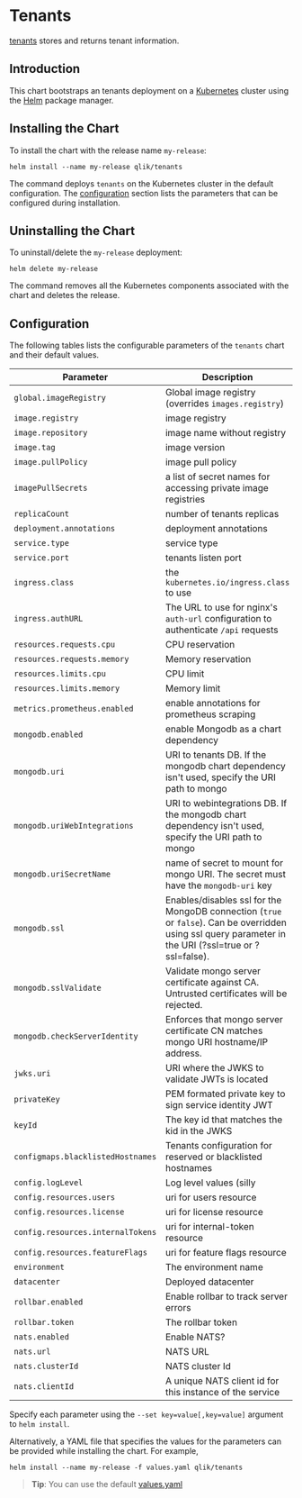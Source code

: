 # Tenants

[tenants](https://github.com/qlik-trial/tenants) stores and returns tenant information.

## Introduction

This chart bootstraps an tenants deployment on a [Kubernetes](http://kubernetes.io) cluster using the [Helm](https://helm.sh) package manager.

## Installing the Chart

To install the chart with the release name `my-release`:

```console
helm install --name my-release qlik/tenants
```

The command deploys `tenants` on the Kubernetes cluster in the default configuration. The [configuration](#configuration) section lists the parameters that can be configured during installation.

## Uninstalling the Chart

To uninstall/delete the `my-release` deployment:

```console
helm delete my-release
```

The command removes all the Kubernetes components associated with the chart and deletes the release.

## Configuration

The following tables lists the configurable parameters of the `tenants` chart and their default values.

| Parameter                         | Description                                                                         | Default                                                                                |
| --------------------------------- | ----------------------------------------------------------------------------------- | -------------------------------------------------------------------------------------- |
| `global.imageRegistry`            | Global image registry (overrides `images.registry`)                                 | `nil`                                                                                  |
| `image.registry`                  | image registry                                                                      | `qliktech-docker.jfrog.io`                                                             |
| `image.repository`                | image name without registry                                                         | `tenants`                                                                              |
| `image.tag`                       | image version                                                                       | `1.3.8`                                                                                |
| `image.pullPolicy`                | image pull policy                                                                   | `Always` if `image.tag` is `latest`, else `IfNotPresent`                               |
| `imagePullSecrets`                | a list of secret names for accessing private image registries                       | `[{name: "artifactory-registry-secret"}]`                                              |
| `replicaCount`                    | number of tenants replicas                                                          | `1`                                                                                    |
| `deployment.annotations`          | deployment annotations                                                              | `{}`                                                                                   |
| `service.type`                    | service type                                                                        | `ClusterIP`                                                                            |
| `service.port`                    | tenants listen port                                                                 | `8080`                                                                                 |
| `ingress.class`                   | the `kubernetes.io/ingress.class` to use                                            | `nginx`                                                                                |
| `ingress.authURL`                 | The URL to use for nginx's `auth-url` configuration to authenticate `/api` requests | `http://{.Release.Name}-edge-auth.{.Release.Namespace}.svc.cluster.local:8080/v1/auth` |
| `resources.requests.cpu`          | CPU reservation                                                                     | 9m                                                                                     |
| `resources.requests.memory`       | Memory reservation                                                                  | `100M`                                                                                 |
| `resources.limits.cpu`            | CPU limit                                                                           | 150m                                                                                   |
| `resources.limits.memory`         | Memory limit                                                                        | `150M`                                                                                 |
| `metrics.prometheus.enabled`      | enable annotations for prometheus scraping                                          | `true`                                                                                 |
| `mongodb.enabled`                 | enable Mongodb as a chart dependency                                                | `true`                                                                                 |
| `mongodb.uri`                     | URI to tenants DB. If the mongodb chart dependency isn't used, specify the URI path to mongo |                                                                               |
| `mongodb.uriWebIntegrations`      | URI to webintegrations DB. If the mongodb chart dependency isn't used, specify the URI path to mongo |                                                                            |
| `mongodb.uriSecretName`           | name of secret to mount for mongo URI. The secret must have the `mongodb-uri` key   | `{release.Name}-mongoconfig`                                                           |
| `mongodb.ssl`                     | Enables/disables ssl for the MongoDB connection (`true` or `false`). Can be overridden using ssl query parameter in the URI (?ssl=true or ?ssl=false). | `true`                                                   |
| `mongodb.sslValidate`             | Validate mongo server certificate against CA. Untrusted certificates will be rejected. | `true`                                                   |
| `mongodb.checkServerIdentity`     | Enforces that mongo server certificate CN matches mongo URI hostname/IP address.       | `true`                                                   |
| `jwks.uri`                        | URI where the JWKS to validate JWTs is located                                      | `http://{{ .Release.Name }}-keys:8080/v1/keys/qlik.api.internal`                                   |
| `privateKey`                      | PEM formated private key to sign service identity JWT                               |                                                                                        |
| `keyId`                           | The key id that matches the kid in the JWKS                                         | `Mf9AcMRQ-bLHduxLoE-POyozm6Ze6yfvW1Pyq3Fv1Bo`                                          |
| `configmaps.blacklistedHostnames` | Tenants configuration for reserved or blacklisted hostnames                         | `[]`                                                                                   |
| `config.logLevel`                 | Log level values (silly|debug|verbose|info|warn|error)                              | `verbose`                                                                                 |
| `config.resources.users`          | uri for users resource                                                              | `http://{.Release.Name}-users:8080/v1`                                                 |
| `config.resources.license`        | uri for license resource                                                            | `http://{.Release.Name}-licenses:9200/v1`                                              |
| `config.resources.internalTokens` | uri for internal-token resource                                                     | `http://{.Release.Name}-edge-auth:8080/v1`                                             |
| `config.resources.featureFlags`   | uri for feature flags resource                                                      | `http://{.Release.Name}-feature-flags:8080/v1`                                         |
| `environment`                     | The environment name                                                                | `example`                                                                              |
| `datacenter`                      | Deployed datacenter                                                                 | `example`                                                                              |
| `rollbar.enabled`                 | Enable rollbar to track server errors                                               | `nil`                                                                                  |
| `rollbar.token`                   | The rollbar token                                                                   | `nil`                                                                                  |
| `nats.enabled`                    | Enable NATS?                                                                        | `false`                                                                                |
| `nats.url`                        | NATS URL                                                                            | `http://{.Release.Name}-nats-client:4222`                                              |
| `nats.clusterId`                  | NATS cluster Id                                                                     | `{nats.release}-nats-streaming-cluster`                                               |
| `nats.clientId`                   | A unique NATS client id for this instance of the service                            | `nil`                                                                                  |

Specify each parameter using the `--set key=value[,key=value]` argument to `helm install`.

Alternatively, a YAML file that specifies the values for the parameters can be provided while installing the chart. For example,

```console
helm install --name my-release -f values.yaml qlik/tenants
```

> **Tip**: You can use the default [values.yaml](values.yaml)
